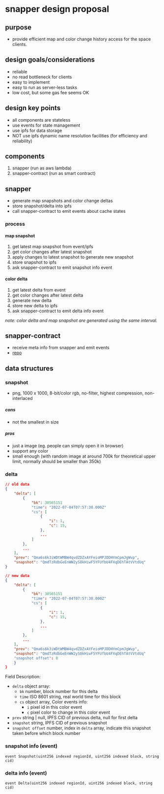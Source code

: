 # snapper design proposal

## purpose

- provide efficient map and color change history access for the space clients.

## design goals/considerations

- reliable
- no read bottleneck for clients
- easy to implement
- easy to run as server-less tasks
- low cost, but some gas fee seems OK

## design key points

- all components are stateless
- use events for state management
- use ipfs for data storage
- NOT use ipfs dynamic name resolution facilities (for efficiency and reliability)

## components

1. snapper (run as aws lambda)
2. snapper-contract (run as smart contract)

## snapper

- generate map snapshots and color change deltas
- store snapshot/delta into ipfs
- call snapper-contract to emit events about cache states

### process

#### map snapshot

1. get latest map snapshot from event/ipfs
2. get color changes after latest snapshot
3. apply changes to latest snapshot to generate new snapshot
4. store snapshot to ipfs
5. ask snapper-contract to emit snapshot info event

#### color delta

1. get latest delta from event
2. get color changes after latest delta
3. generate new delta
4. store new delta to ipfs
5. ask snapper-contract to emit delta info event

_note: color delta and map snapshot are generated using the same interval._

## snapper-contract

- receive meta info from snapper and emit events
- [repo](https://github.com/thematters/contracts/tree/develop/src/Snapper)

## data structures

### snapshot

- png, 1000 x 1000, 8-bit/color rgb, no-filter, highest compression, non-interlaced

##### cons

- not the smallest in size

##### pros

- just a image (eg. people can simply open it in browser)
- support any color
- small enough (with random image at around 700k for theoretical upper limit, normally should be smaller than 350k)

### delta

```json
// old data
{
    "delta": [
        {
            "bk": 30565151
            "time": "2022-07-04T07:57:30.000Z"
            "cs": [
                {
                    "i": 1,
                    "c": 15,
                },
                ...
            ]
        },
        ...
    ],
    "prev": "Qma6s6k3iWDtWMBW4qvdZDZxAYFeioMPJDDHYmCpmJgWvp",
    "snapshot": "QmdTzRdbGeEnWW2yS8kHiwF5YFUfbU4FXqDEhTAtVVtdUq"
}

// new data
{
    "delta": [
        {
            "bk": 30565151
            "time": "2022-07-04T07:57:30.000Z"
            "cs": [
                {
                    "i": 1,
                    "c": 15,
                },
                ...
            ]
        },
        ...
    ],
    "prev": "Qma6s6k3iWDtWMBW4qvdZDZxAYFeioMPJDDHYmCpmJgWvp",
    "snapshot": "QmdTzRdbGeEnWW2yS8kHiwF5YFUfbU4FXqDEhTAtVVtdUq"
    "snapshot offset": 0
    }
}
```

Field Description:

- `delta` object array:
  - `bk` number, block number for this delta
  - `time` ISO 8601 string, real world time for this block
  - `cs` object array, Color events info:
    - `i` pixel id in this color event
    - `c` pixel color to change in this color event
- `prev` string | null, IPFS CID of previous delta, null for first delta
- `snapshot` string, IPFS CID of previous snapshot
- `snapshot offset` number, index in `delta` array, indicate this snapshot taken before which block number

### snapshot info (event)

```
event Snapshot(uint256 indexed regionId, uint256 indexed block, string cid)
```

### delta info (event)

```
event Delta(uint256 indexed regionId, uint256 indexed block, string cid)
```
